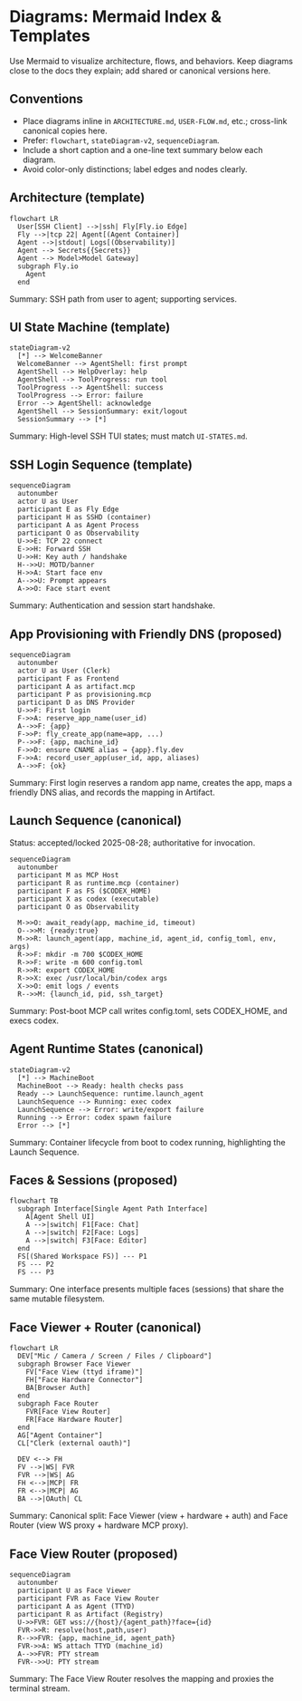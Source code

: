 # Diagrams: Mermaid Index & Templates

Use Mermaid to visualize architecture, flows, and behaviors. Keep diagrams close to the docs they
explain; add shared or canonical versions here.

## Conventions

- Place diagrams inline in `ARCHITECTURE.md`, `USER-FLOW.md`, etc.; cross-link canonical copies
  here.
- Prefer: `flowchart`, `stateDiagram-v2`, `sequenceDiagram`.
- Include a short caption and a one-line text summary below each diagram.
- Avoid color-only distinctions; label edges and nodes clearly.

## Architecture (template)

```mermaid
flowchart LR
  User[SSH Client] -->|ssh| Fly[Fly.io Edge]
  Fly -->|tcp 22| Agent[(Agent Container)]
  Agent -->|stdout| Logs[(Observability)]
  Agent --> Secrets{{Secrets}}
  Agent --> Model>Model Gateway]
  subgraph Fly.io
    Agent
  end
```

Summary: SSH path from user to agent; supporting services.

## UI State Machine (template)

```mermaid
stateDiagram-v2
  [*] --> WelcomeBanner
  WelcomeBanner --> AgentShell: first prompt
  AgentShell --> HelpOverlay: help
  AgentShell --> ToolProgress: run tool
  ToolProgress --> AgentShell: success
  ToolProgress --> Error: failure
  Error --> AgentShell: acknowledge
  AgentShell --> SessionSummary: exit/logout
  SessionSummary --> [*]
```

Summary: High-level SSH TUI states; must match `UI-STATES.md`.

## SSH Login Sequence (template)

```mermaid
sequenceDiagram
  autonumber
  actor U as User
  participant E as Fly Edge
  participant H as SSHD (container)
  participant A as Agent Process
  participant O as Observability
  U->>E: TCP 22 connect
  E->>H: Forward SSH
  U->>H: Key auth / handshake
  H-->>U: MOTD/banner
  H->>A: Start face env
  A-->>U: Prompt appears
  A->>O: Face start event
```

Summary: Authentication and session start handshake.

## App Provisioning with Friendly DNS (proposed)

```mermaid
sequenceDiagram
  autonumber
  actor U as User (Clerk)
  participant F as Frontend
  participant A as artifact.mcp
  participant P as provisioning.mcp
  participant D as DNS Provider
  U->>F: First login
  F->>A: reserve_app_name(user_id)
  A-->>F: {app}
  F->>P: fly_create_app(name=app, ...)
  P-->>F: {app, machine_id}
  F->>D: ensure CNAME alias → {app}.fly.dev
  F->>A: record_user_app(user_id, app, aliases)
  A-->>F: {ok}
```

Summary: First login reserves a random app name, creates the app, maps a friendly DNS alias, and
records the mapping in Artifact.

## Launch Sequence (canonical)

Status: accepted/locked 2025-08-28; authoritative for invocation.

```mermaid
sequenceDiagram
  autonumber
  participant M as MCP Host
  participant R as runtime.mcp (container)
  participant F as FS ($CODEX_HOME)
  participant X as codex (executable)
  participant O as Observability

  M->>O: await_ready(app, machine_id, timeout)
  O-->>M: {ready:true}
  M->>R: launch_agent(app, machine_id, agent_id, config_toml, env, args)
  R->>F: mkdir -m 700 $CODEX_HOME
  R->>F: write -m 600 config.toml
  R->>R: export CODEX_HOME
  R->>X: exec /usr/local/bin/codex args
  X->>O: emit logs / events
  R-->>M: {launch_id, pid, ssh_target}
```

Summary: Post-boot MCP call writes config.toml, sets CODEX_HOME, and execs codex.

## Agent Runtime States (canonical)

```mermaid
stateDiagram-v2
  [*] --> MachineBoot
  MachineBoot --> Ready: health checks pass
  Ready --> LaunchSequence: runtime.launch_agent
  LaunchSequence --> Running: exec codex
  LaunchSequence --> Error: write/export failure
  Running --> Error: codex spawn failure
  Error --> [*]
```

Summary: Container lifecycle from boot to codex running, highlighting the Launch Sequence.

## Faces & Sessions (proposed)

```mermaid
flowchart TB
  subgraph Interface[Single Agent Path Interface]
    A[Agent Shell UI]
    A -->|switch| F1[Face: Chat]
    A -->|switch| F2[Face: Logs]
    A -->|switch| F3[Face: Editor]
  end
  FS[(Shared Workspace FS)] --- P1
  FS --- P2
  FS --- P3
```

Summary: One interface presents multiple faces (sessions) that share the same mutable filesystem.

## Face Viewer + Router (canonical)

```mermaid
flowchart LR
  DEV["Mic / Camera / Screen / Files / Clipboard"]
  subgraph Browser Face Viewer
    FV["Face View (ttyd iframe)"]
    FH["Face Hardware Connector"]
    BA[Browser Auth]
  end
  subgraph Face Router
    FVR[Face View Router]
    FR[Face Hardware Router]
  end
  AG["Agent Container"]
  CL["Clerk (external oauth)"]

  DEV <--> FH
  FV -->|WS| FVR
  FVR -->|WS| AG
  FH <-->|MCP| FR
  FR <-->|MCP| AG
  BA -->|OAuth| CL
```

Summary: Canonical split: Face Viewer (view + hardware + auth) and Face Router (view WS proxy +
hardware MCP proxy).

## Face View Router (proposed)

```mermaid
sequenceDiagram
  autonumber
  participant U as Face Viewer
  participant FVR as Face View Router
  participant A as Agent (TTYD)
  participant R as Artifact (Registry)
  U->>FVR: GET wss://{host}/{agent_path}?face={id}
  FVR->>R: resolve(host,path,user)
  R-->>FVR: {app, machine_id, agent_path}
  FVR->>A: WS attach TTYD (machine_id)
  A-->>FVR: PTY stream
  FVR-->>U: PTY stream
```

Summary: The Face View Router resolves the mapping and proxies the terminal stream.
